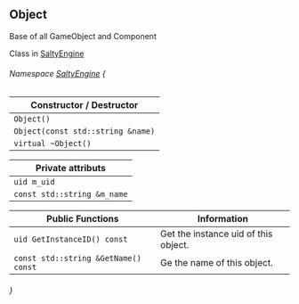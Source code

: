 ## Object

Base of all GameObject and Component  

Class in [SaltyEngine](https://github.com/Nicolas-Constanty/rtype/blob/feature/SaltyEngine/SaltyEnfineFeatures.md)
###### Namespace [SaltyEngine](https://github.com/Nicolas-Constanty/rtype/blob/feature/SaltyEngine/SaltyEnfineFeatures.md) {

| Constructor / Destructor |
|------------------|
| `Object()` |
| `Object(const std::string &name)` |
| `virtual ~Object()` |

| Private attributs |
|------------------|
| `uid m_uid` |
| `const std::string &m_name` |

| Public Functions |   Information      |
|------------------|--------------------|
| `uid GetInstanceID() const` | Get the instance uid of this object. |
| `const std::string &GetName() const` | Ge the name of this object. |

###### }
